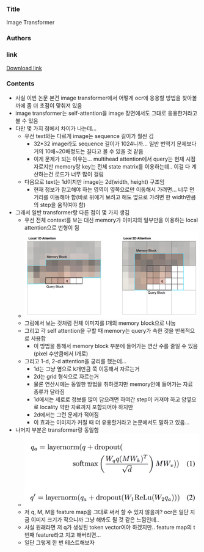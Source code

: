 ### Title
Image Transformer

### Authors


### link
[Download link](https://arxiv.org/pdf/1802.05751.pdf)

### Contents
- 사실 이번 논문 본건 image transformer에서 어떻게 ocr에 응용할 방법을 찾아볼까에 좀 더 초점이 맞춰져 있음
- image transformer는 self-attention을 image 장면에서도 그대로 응용한거라고 볼 수 있음
- 다만 몇 가지 점에서 차이가 나는데...
    - 우선 text와는 다르게 image는 sequence 길이가 훨씬 김
        - 32*32 image라도 sequence 길이가 1024니까... 일반 번역기 문제보다 거의 10배~20배정도는 길다고 볼 수 있을 것 같음
        - 이게 문제가 되는 이유는... multihead attention에서 query는 현재 시점 자료지만 memory랑 key는 전체 state matrix를 이용하는데.. 이걸 다 계산하는건 로드가 너무 많이 걸림
    - 다음으로 text는 1d이지만 image는 2d(width, height) 구조임
        - 현재 정보가 참고해야 하는 영역이 옆쪽으로만 이동해서 가려면... 너무 먼 거리를 이동해야 함(바로 위에거 보려고 해도 옆으로 가려면 한 width만큼의 step을 움직여야 함)
- 그래서 일반 transformer랑 다른 점이 몇 가지 생김
    - 우선 전체 context를 보는 대신 memory가 이미지의 일부만을 이용하는 local attention으로 번형이 됨
    - ![image](../image/180317_1.png)
    - 그림에서 보는 것처럼 전체 이미지를 l개의 memory block으로 나눔
    - 그리고 각 self attention을 구할 때 memory는 query가 속한 것을 반복적으로 사용함
        - 이 방법을 통해서 memory block 부분에 들어가는 연산 수를 줄일 수 있음(pixel 수만큼에서 l개로)
    - 그리고 1-d, 2-d attention을 궁리를 했는데...
        - 1d는 그냥 옆으로 k개만큼 쭉 이동해서 자르는거
        - 2d는 grid 형식으로 자르는거
        - 물론 연산시에는 동일한 방법을 취하겠지만 memory안에 들어가는 자료 종류가 달라짐
        - 1d에서는 세로로 정보를 많이 담으려면 하여간 step이 커져야 하고 양옆으로 locality 약한 자료까지 포함되어야 하지만
        - 2d에서는 그런 문제가 적어짐
        - 이 효과는 이미지가 커질 때 더 유용할거라고 논문에서도 말하고 있음...
- 나머지 부분은 transformer랑 동일함
    - ![image](../image/180317_2.png)
    - 저 q, M, M을 feature map을 그대로 써서 할 수 있지 않을까? ocr은 일단 지금 이미지 크기가 작으니까 그냥 해봐도 될 것 같은 느낌인데..
    - 사실 원래라면 저 q가 생성된 token vector여야 하겠지만.. feature map의 t번째 feature라고 치고 해버리면...
    - 일단 그렇게 한 번 테스트해보자
